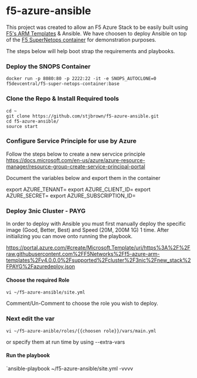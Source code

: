 # f5-azure-ansible

This project was created to allow an F5 Azure Stack to be easily built using [F5's ARM Templates](https://github.com/F5Networks/f5-azure-arm-templates) & Ansible. 
We have choosen to deploy Ansible on top of the [F5 SuperNetops  container](https://github.com/f5devcentral/f5-super-netops-container) for demonstration purposes.

The steps below will  help boot strap the requirements and playbooks.

### Deploy the SNOPS Container

`docker run -p 8080:80 -p 2222:22 -it -e SNOPS_AUTOCLONE=0 f5devcentral/f5-super-netops-container:base`

### Clone the Repo & Install Required tools

```
cd ~
git clone https://github.com/stjbrown/f5-azure-ansible.git
cd f5-azure-ansible/
source start
```
### Configure Service Principle for use by Azure

Follow the steps below to create a new servcice principle
https://docs.microsoft.com/en-us/azure/azure-resource-manager/resource-group-create-service-principal-portal

Document the variables below and export them in the container

export AZURE_TENANT=
export AZURE_CLIENT_ID=
export AZURE_SECRET=
export AZURE_SUBSCRIPTION_ID=


### Deploy 3nic Cluster - PAYG 

In order to deploy with Ansible you must first manually deploy the specific image (Good, Better, Best) and Speed (20M, 200M 1G) 1 time. 
After initializing  you can move onto running the playbook.

https://portal.azure.com/#create/Microsoft.Template/uri/https%3A%2F%2Fraw.githubusercontent.com%2FF5Networks%2Ff5-azure-arm-templates%2Fv4.0.0.0%2Fsupported%2Fcluster%2F3nic%2Fnew_stack%2FPAYG%2Fazuredeploy.json

#### Choose the required Role

```
vi ~/f5-azure-ansible/site.yml 
```

Comment/Un-Comment to choose the role you wish to deploy.

### Next edit the var


```
vi ~/f5-azure-anible/roles/{{choosen role}}/vars/main.yml 

```
or specify them at run time by using --extra-vars 



#### Run the playbook 

`ansible-playbook ~/f5-azure-ansible/site.yml -vvvv
